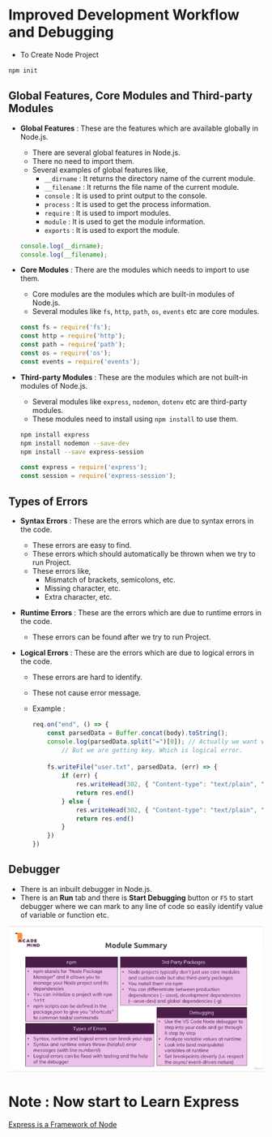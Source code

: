 # Improved Development Workflow and Debugging

- To Create Node Project

```js
npm init
```

## Global Features, Core Modules and Third-party Modules

- **Global Features** : These are the features which are available globally in Node.js.

    - There are several global features in Node.js.
    - There no need to import them.
    - Several examples of global features like,
        - `__dirname` : It returns the directory name of the current module.
        - `__filename` : It returns the file name of the current module.
        - `console` : It is used to print output to the console.
        - `process` : It is used to get the process information.
        - `require` : It is used to import modules.
        - `module` : It is used to get the module information.
        - `exports` : It is used to export the module.

    ```js
    console.log(__dirname);
    console.log(__filename);
    ```

- **Core Modules** : There are the modules which needs to import to use them.
    - Core modules are the modules which are built-in modules of Node.js.
    - Several modules like `fs`, `http`, `path`, `os`, `events` etc are core modules.

    ```js
    const fs = require('fs');
    const http = require('http');
    const path = require('path');
    const os = require('os');
    const events = require('events');
    ```


- **Third-party Modules** : These are the modules which are not built-in modules of Node.js.
    - Several modules like `express`, `nodemon`, `dotenv` etc are third-party modules.
    - These modules need to install using `npm install` to use them.

    ```bash
    npm install express
    npm install nodemon --save-dev
    npm install --save express-session
    ```

    ```js
    const express = require('express');
    const session = require('express-session');
    ```

## Types of Errors

- **Syntax Errors** : These are the errors which are due to syntax errors in the code.
    - These errors are easy to find.
    - These errors which should automatically be thrown when we try to run Project.
    - These errors like, 
        - Mismatch of brackets, semicolons, etc.
        - Missing character, etc.
        - Extra character, etc.

- **Runtime Errors** : These are the errors which are due to runtime errors in the code.
    - These errors can be found after we try to run Project.

- **Logical Errors** : These are the errors which are due to logical errors in the code.
    - These errors are hard to identify.
    - These not cause error message.

    - Example :
        ```js
        req.on("end", () => {
            const parsedData = Buffer.concat(body).toString();
            console.log(parsedData.split("=")[0]); // Actually we want value.
                // But we are getting key. Which is logical error.

            fs.writeFile("user.txt", parsedData, (err) => {
                if (err) {
                    res.writeHead(302, { "Content-type": "text/plain", "Location": "/fail" })
                    return res.end()
                } else {
                    res.writeHead(302, { "Content-type": "text/plain", "Location": "/success" })
                    return res.end()
                }
            })
        })
        ```

## Debugger

- There is an inbuilt debugger in Node.js.
- There is an **Run** tab and there is **Start Debugging** button or `F5` to start debugger where we can mark to any line of code so easily identify value of variable or function etc.


![wrap up of Improved Development](./Wrap%20up.png)

# Note : Now start to Learn Express

[Express is a Framework of Node](../Express%20JS/intro.md)